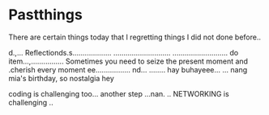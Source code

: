 # Pastthings

There are certain things today that I regretting things I did not done before..

d.,...
Reflectionds.s...................
............................
...........................
do item...,................
Sometimes you need to seize the present moment and .cherish every moment ee.................
nd...
........
hay buhayeee...
...
nang mia's birthday, so nostalgia
hey

coding is challenging too...
another step ...nan.
..
NETWORKING is challenging 
..

